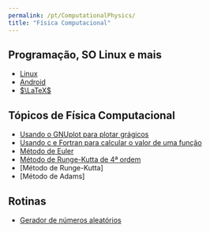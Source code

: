 ```yaml
---
permalink: /pt/ComputationalPhysics/
title: "Física Computacional"
---
```

## Programação, SO Linux e mais

* [Linux](/pt/linux/)
 * [Android](/pt/linux/android/)
* [$\LaTeX$](/pt/pkg/latex/)

## Tópicos de Física Computacional
* [Usando o GNUplot para plotar grágicos](/pt/ComputationalPhysics/gnuplot/)
* [Usando c e Fortran para calcular o valor de uma função](/pt/ComputationalPhysics/FunctionData/)
* [Método de Euler](/pt/ComputationalPhysics/euler/)
* [Método de Runge-Kutta de 4ª ordem](/pt/ComputationalPhysics/rk4/)
* [Método de Runge-Kutta]
* [Método de Adams]

## Rotinas
* [Gerador de números aleatórios](/pt/ComputationalPhysics/random/)
